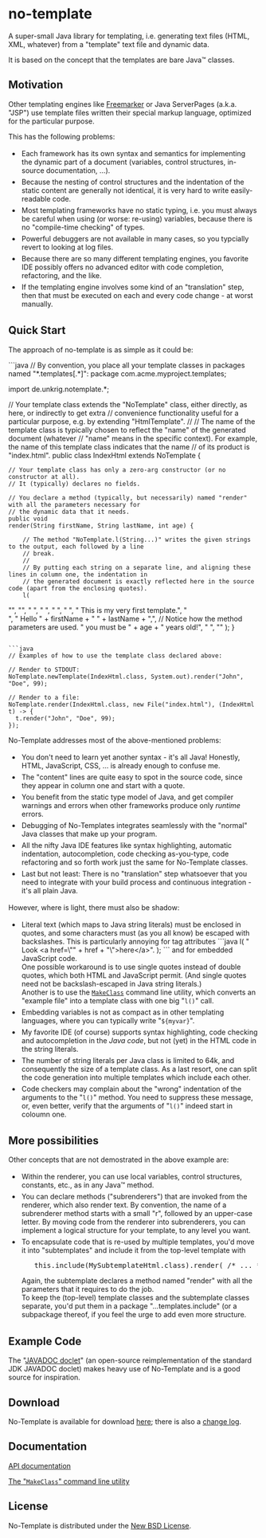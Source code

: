 # no-template
A super-small Java library for templating, i.e. generating text files (HTML, XML, whatever) from a "template" text file and dynamic data.

  <p>
    It is based on the concept that the templates are bare Java&trade; classes.
  </p>

  <h2>Motivation</h2>

  <p>
    Other templating engines like <a href="http://freemarker.org">Freemarker</a> or Java ServerPages (a.k.a. "JSP")
    use template files written their special markup language, optimized for the particular purpose. 
  </p>
  <p>
    This has the following problems:
  </p>
  <ul>
    <li style="padding:3px">
      Each framework has its own syntax and semantics for implementing the dynamic part of a document (variables,
      control structures, in-source documentation, ...).
    </li>
    <li style="padding:3px">
      Because the nesting of control structures and the indentation of the static content are generally not identical,
      it is very hard to write easily-readable code.
    </li>
    <li style="padding:3px">
      Most templating frameworks have no static typing, i.e. you must always be careful when using (or worse: re-using)
      variables, because there is no "compile-time checking" of types.
    </li>
    <li style="padding:3px">
      Powerful debuggers are not available in many cases, so you typcially revert to looking at log files.
    </li>
    <li style="padding:3px">
      Because there are so many different templating engines, you favorite IDE possibly offers no advanced editor with
      code completion, refactoring, and the like.
    </li>
    <li style="padding:3px">
      If the templating engine involves some kind of an "translation" step, then that must be executed on each and
      every code change - at worst manually.
    </li>
  </ul>

  <h2>Quick Start</h2>

  <p>
    The approach of no-template is as simple as it could be:
  <p>
```java
// By convention, you place all your template classes in packages named "*.templates[.*]":
package com.acme.myproject.templates;

import de.unkrig.notemplate.*;

// Your template class extends the "NoTemplate" class, either directly, as here, or indirectly to get extra
// convenience functionality useful for a particular purpose, e.g. by extending "HtmlTemplate".
//
// The name of the template class is typically chosen to reflect the "name" of the generated document (whatever
// "name" means in the specific context). For example, the name of this template class indicates that the name
// of its product is "index.html".
public
class IndexHtml extends NoTemplate {

    // Your template class has only a zero-arg constructor (or no constructor at all).
    // It (typically) declares no fields.

    // You declare a method (typically, but necessarily) named "render" with all the parameters necessary for
    // the dynamic data that it needs.
    public void
    render(String firstName, String lastName, int age) {

        // The method "NoTemplate.l(String...)" writes the given strings to the output, each followed by a line
        // break.
        //
        // By putting each string on a separate line, and aligning these lines in column one, the indentation in
        // the generated document is exactly reflected here in the source code (apart from the enclosing quotes).
        l(
"<!DOCTYPE html>",
"<html>",
"  <head>",
"    <title>My first template</title>",
"  </head>",
"  <body>",
"    This is my very first template.",
"    <br />",
"    Hello " + firstName + " " + lastName + ",", // Notice how the method parameters are used.
"    you must be " + age + " years old!",
"  </body>",
"</html>"
        );
    }
```

```java
// Examples of how to use the template class declared above:

// Render to STDOUT:
NoTemplate.newTemplate(IndexHtml.class, System.out).render("John", "Doe", 99);

// Render to a file:
NoTemplate.render(IndexHtml.class, new File("index.html"), (IndexHtml t) -> {
  t.render("John", "Doe", 99);
});
```

  <p>
    No-Template addresses most of the above-mentioned problems:
  </p>
  <ul>
    <li style="padding:3px">
      You don't need to learn yet another syntax - it's all Java! Honestly, HTML, JavaScript, CSS, ... is already
      enough to confuse me.
    </li>
    <li style="padding:3px">
      The "content" lines are quite easy to spot in the source code, since they appear in column one and start with
      a quote.
    </li>
    <li style="padding:3px">
      You benefit from the static type model of Java, and get compiler warnings and errors when other frameworks
      produce only <i>runtime</i> errors.
    </li>
    <li style="padding:3px">
      Debugging of No-Templates integrates seamlessly with the "normal" Java classes that make up your program.
    </li>
    <li style="padding:3px">
      All the nifty Java IDE features like syntax highlighting, automatic indentation, autocompletion, code checking
      as-you-type, code refactoring and so forth work just the same for No-Template classes.
    </li>
    <li style="padding:3px">
      Last but not least: There is no "translation" step whatsoever that you need to integrate with your build
      process and continuous integration - it's all plain Java.
    </li>
  </ul>
  <p>
    However, where is light, there must also be shadow:
  </p>
  <ul>
    <li style="padding:3px">
      Literal text (which maps to Java string literals) must be enclosed in quotes, and some characters must
      (as you all know) be escaped with backslashes. This is particularly annoying for tag attributes
```java
      l(
"    Look &lt;a href=\"" + href + "\">here&lt;/a>".
      );
```
and for embedded JavaScript code.
      <br />
      One possible workaround is to use single quotes instead of double quotes, which both HTML and JavaScript
      permit. (And single quotes need not be backslash-escaped in Java string literals.)
      <br />
      Another is to use the <a href="master/no-template-tools/src/de/unkrig/notemplate/tools/MakeClass.main(String%5B%5D).txt"><code>MakeClass</code></a> command line utility, which
      converts an "example file" into a template class with one big "<code>l()</code>" call.
    </li>
    <li style="padding:3px">
      Embedding variables is not as compact as in other templating languages, where you can typically write
      "<code>${myvar}</code>".
    </li>
    <li style="padding:3px">
      My favorite IDE (of course) supports syntax highlighting, code checking and autocompletion in the <i>Java
      code</i>, but not (yet) in the HTML code in the string literals.
    </li>
    <li style="padding:3px">
      The number of string literals per Java class is limited to 64k, and consequently the size of a
      template class. As a last resort, one can split the code generation into multiple templates which include
      each other.
    </li>
    <li style="padding:3px">
      Code checkers may complain about the "wrong" indentation of the arguments to the "<code>l()</code>" method. You need
      to suppress these message, or, even better, verify that the arguments of "<code>l()</code>" indeed start in coloumn
      one.
    </li>
  </ul>

  <h2>More possibilities</h2>

  <p>
    Other concepts that are not demostrated in the above example are:
  </p>
  <ul>
    <li style="padding:3px">
      Within the renderer, you can use local variables, control structures, constants, etc., as in any Java&trade;
      method.
      <br />
    </li>
    <li style="padding:3px">
      You can declare methods ("subrenderers") that are invoked from the renderer, which also render text.
      By convention, the name of a subrenderer method starts with a small "r", followed by an upper-case letter.
      By moving code from the renderer into subrenderers, you can implement a logical structure for your template,
      to any level you want.
    </li>
    <li style="padding:3px">
      To encapsulate code that is re-used by multiple templates, you'd move it into "subtemplates" and include it
      from the top-level template with
      <pre>   this.include(MySubtemplateHtml.class).render( /* ... */ );</pre>
      Again, the subtemplate declares a method named "render" with all the parameters that it requires to do the
      job.
      <br />
      To keep the (top-level) template classes and the subtemplate classes separate, you'd put them in a package
      "...templates.include" (or a subpackage thereof, if you feel the urge to add even more structure.
    </li>
  </ul>
  
  <h2>Example Code</h2>
  
  <p>
    The "<a href="http://doclet.unkrig.de">JAVADOC doclet</a>" (an open-source reimplementation of the standard JDK
    JAVADOC doclet) makes heavy use of No-Template and is a good source for inspiration.
  </p>
      
  <h2>Download</h2>
      
  <p>
    No-Template is available for download <a href="../download">here</a>; there is also a <a
    href="../CHANGELOG.txt">change log</a>.
  </p>
      
  <h2>Documentation</h2>
      
  <p>
    <a href="index.html">API documentation</a>
  </p>
  <p>
    <a href="de/unkrig/notemplate/tools/MakeClass.html#main-java.lang.String:A-">The "<code>MakeClass</code>" command line
    utility</a>
  </p>
    
  <h2>License</h2>
    
  <p>
    No-Template is distributed under the <a href="../new_bsd_license.txt">New BSD License</a>.
  </p></div>
